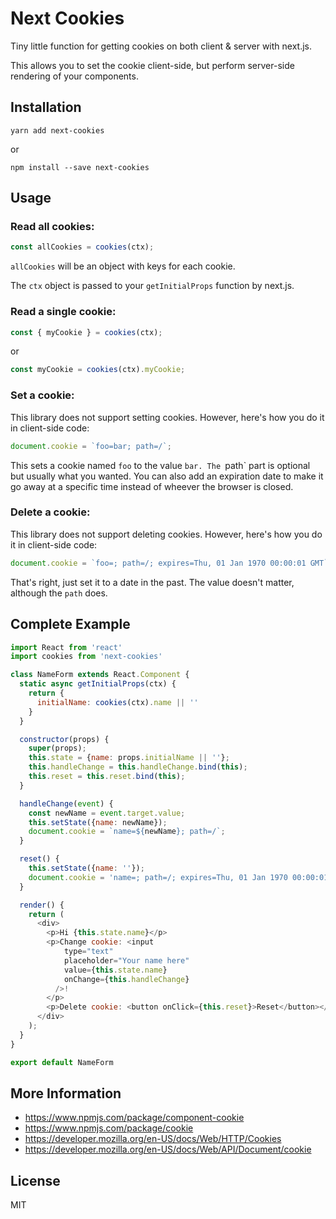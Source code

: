 # Next Cookies

Tiny little function for getting cookies on both client & server with next.js.

This allows you to set the cookie client-side, but perform server-side rendering of your components.

## Installation

```
yarn add next-cookies
```

or

```
npm install --save next-cookies
```


## Usage

### Read all cookies:

```js
const allCookies = cookies(ctx);
```

`allCookies` will be an object with keys for each cookie.

The `ctx` object is passed to your `getInitialProps` function by next.js.

### Read a single cookie:

```js
const { myCookie } = cookies(ctx);
```
or 
```js
const myCookie = cookies(ctx).myCookie;
```

### Set a cookie:

This library does not support setting cookies. However, here's how you do it in client-side code:

```js
document.cookie = `foo=bar; path=/`;
```

This sets a cookie named `foo` to the value `bar. The `path` part is optional but usually what you wanted. You can also add an expiration date to make it go away at a specific time instead of wheever the browser is closed.

### Delete a cookie:

This library does not support deleting cookies. However, here's how you do it in client-side code:

```js
document.cookie = `foo=; path=/; expires=Thu, 01 Jan 1970 00:00:01 GMT`;
```

That's right, just set it to a date in the past. The value doesn't matter, although the `path` does.

## Complete Example

```js
import React from 'react'
import cookies from 'next-cookies'

class NameForm extends React.Component {
  static async getInitialProps(ctx) {
    return {
      initialName: cookies(ctx).name || ''
    }
  }

  constructor(props) {
    super(props);
    this.state = {name: props.initialName || ''};
    this.handleChange = this.handleChange.bind(this);
    this.reset = this.reset.bind(this);
  }

  handleChange(event) {
    const newName = event.target.value;
    this.setState({name: newName});
    document.cookie = `name=${newName}; path=/`;
  }

  reset() {
    this.setState({name: ''});
    document.cookie = 'name=; path=/; expires=Thu, 01 Jan 1970 00:00:01 GMT';
  }

  render() {
    return (
      <div>
        <p>Hi {this.state.name}</p>
        <p>Change cookie: <input
            type="text"
            placeholder="Your name here"
            value={this.state.name}
            onChange={this.handleChange}
          />!
        </p>
        <p>Delete cookie: <button onClick={this.reset}>Reset</button></p>
      </div>
    );
  }
}

export default NameForm
```

## More Information

* https://www.npmjs.com/package/component-cookie
* https://www.npmjs.com/package/cookie
* https://developer.mozilla.org/en-US/docs/Web/HTTP/Cookies
* https://developer.mozilla.org/en-US/docs/Web/API/Document/cookie 


## License

MIT

